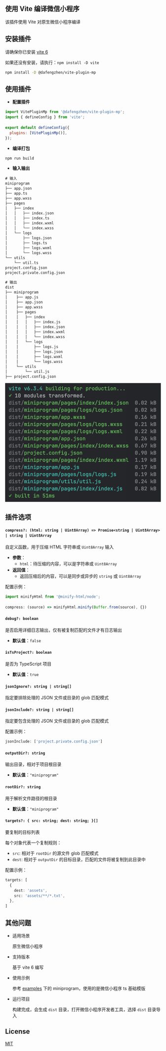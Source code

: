 ## 使用 Vite 编译微信小程序

该插件使用 Vite 对原生微信小程序编译

## 安装插件

请确保你已安装 [vite 6](https://vite.dev/guide/#manual-installation)

如果还没有安装，请执行：```npm install -D vite```

```bash
npm install -D @dafengzhen/vite-plugin-mp
```

## 使用插件

- **配置插件**

```javascript
import VitePluginMp from '@dafengzhen/vite-plugin-mp';
import { defineConfig } from 'vite';

export default defineConfig({
  plugins: [VitePluginMp()],
});
```

- **编译打包**

```bash
npm run build
```

- **输入输出**

```text
# 输入
miniprogram
├── app.json
├── app.ts
├── app.wxss
├── pages
│   ├── index
│   │   ├── index.json
│   │   ├── index.ts
│   │   ├── index.wxml
│   │   └── index.wxss
│   └── logs
│       ├── logs.json
│       ├── logs.ts
│       ├── logs.wxml
│       └── logs.wxss
└── utils
    └── util.ts
project.config.json
project.private.config.json
```

```text
# 输出
dist
├── miniprogram
│    ├── app.js
│    ├── app.json
│    ├── app.wxss
│    ├── pages
│    │   ├── index
│    │   │   ├── index.js
│    │   │   ├── index.json
│    │   │   ├── index.wxml
│    │   │   └── index.wxss
│    │   └── logs
│    │       ├── logs.js
│    │       ├── logs.json
│    │       ├── logs.wxml
│    │       └── logs.wxss
│    └── utils
│        └── util.js
├── project.config.json
```

![build](images/build.png "")

## 插件选项

#### `compress?: (html: string | Uint8Array) => Promise<string | Uint8Array> | string | Uint8Array`

自定义函数，用于压缩 HTML 字符串或 `Uint8Array` 输入

- **参数**：
  - `html`：待压缩的内容，可以是字符串或 `Uint8Array`
- **返回值**：
  - 返回压缩后的内容，可以是同步或异步的 `string` 或 `Uint8Array`

配置示例：
```ts
import minifyHtml from '@minify-html/node';

compress: (source) => minifyHtml.minify(Buffer.from(source), {})
```

#### `debug?: boolean`

是否启用详细日志输出，仅有被复制匹配的文件才有日志输出

- **默认值**：`false`

#### `isTsProject?: boolean`

是否为 TypeScript 项目

- **默认值**：`true`

#### `jsonIgnore?: string | string[]`

指定要排除处理的 JSON 文件或目录的 glob 匹配模式

#### `jsonInclude?: string | string[]`

指定要包含处理的 JSON 文件或目录的 glob 匹配模式

配置示例：
```ts
jsonInclude: ['project.private.config.json']
```

#### `outputDir?: string`

输出目录，相对于项目根目录

- **默认值**：`"miniprogram"`

#### `rootDir?: string`

用于解析文件路径的根目录

- **默认值**：`"miniprogram"`

#### `targets?: { src: string; dest: string; }[]`

要复制的目标列表

每个对象代表一个复制规则：

- `src`: 相对于 `rootDir` 的源文件 glob 匹配模式
- `dest`: 相对于 `outputDir` 的目标目录，匹配的文件将被复制到此目录中

配置示例：
```ts
targets: [
  {
    dest: 'assets',
    src: 'assets/**/*.txt',
  },
]
```

## 其他问题

- 适用场景

  原生微信小程序

- 支持版本

  基于 vite 6 编写

- 使用示例

  参考 [examples](https://github.com/dafengzhen/vite-plugin-mp/tree/main/examples) 下的 miniprogram，使用的是微信小程序 ts 基础模版

- 运行项目

  构建完成，会生成 ```dist``` 目录，打开微信小程序开发者工具，选择 ```dist``` 目录导入

## License

[MIT](https://opensource.org/licenses/MIT)
